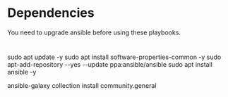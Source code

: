 # Dependencies

You need to upgrade ansible before using these playbooks.

#
sudo apt update -y
sudo apt install software-properties-common -y
sudo apt-add-repository --yes --update ppa:ansible/ansible
sudo apt install ansible -y

ansible-galaxy collection install community.general


# 

